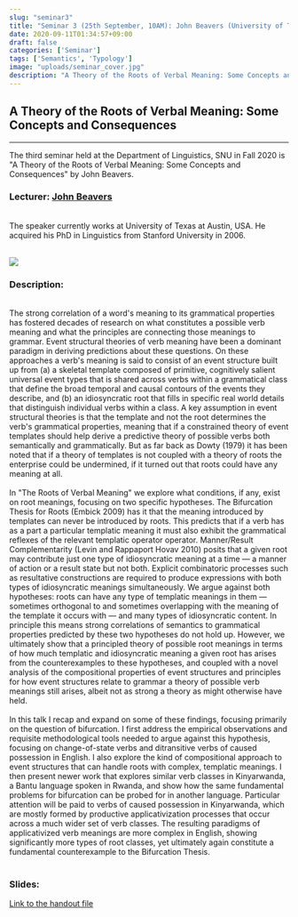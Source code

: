 ```yaml
---
slug: "seminar3"
title: "Seminar 3 (25th September, 10AM): John Beavers (University of Texas, Austin)"
date: 2020-09-11T01:34:57+09:00
draft: false
categories: ['Seminar']
tags: ['Semantics', 'Typology']
image: "uploads/seminar_cover.jpg"
description: "A Theory of the Roots of Verbal Meaning: Some Concepts and Consequences by John Beavers"
---
```


## A Theory of the Roots of Verbal Meaning: Some Concepts and Consequences
***

The third seminar held at the Department of Linguistics, SNU in Fall 2020 is "A Theory of the Roots of Verbal Meaning: Some Concepts and Consequences" by John Beavers. 

### Lecturer: <a class=intro-link href="https://liberalarts.utexas.edu/linguistics/faculty/profile.php?eid=jbeavers">John Beavers</a>
<br/>
The speaker currently works at University of Texas at Austin, USA. He acquired his PhD in Linguistics from Stanford University in 2006.
<br/><br/>

![ ](/profiles/John_Beavers_image.jpg#floatleft)

### Description: 
<br/>
The strong correlation of a word's meaning to its grammatical properties has fostered decades of research on what constitutes a possible verb meaning and what the principles are connecting those meanings to grammar. Event structural theories of verb meaning have been a dominant paradigm in deriving predictions about these questions. On these approaches a verb's meaning is said to consist of an event structure built up from (a) a skeletal template composed of primitive, cognitively salient universal event types that is shared across verbs within a grammatical class that define the broad temporal and causal contours of the events they describe, and (b) an idiosyncratic root that fills in specific real world details that distinguish individual verbs within a class. A key assumption in event structural theories is that the template and not the root determines the verb's grammatical properties, meaning that if a constrained theory of event templates should help derive a predictive theory of possible verbs both semantically and grammatically. But as far back as Dowty (1979) it has been noted that if a theory of templates is not coupled with a theory of roots the enterprise could be undermined, if it turned out that roots could have any meaning at all.
<br><br/>
In "The Roots of Verbal Meaning" we explore what conditions, if any, exist on root meanings, focusing on two specific hypotheses. The Bifurcation Thesis for Roots (Embick 2009) has it that the meaning introduced by templates can never be introduced by roots. This predicts that if a verb has as a part a particular templatic meaning it must also exhibit the grammatical reflexes of the relevant templatic operator operator. Manner/Result Complementarity (Levin and Rappaport Hovav 2010) posits that a given root may contribute just one type of idiosyncratic meaning at a time — a manner of action or a result state but not both. Explicit combinatoric processes such as resultative constructions are required to produce expressions with both types of idiosyncratic meanings simultaneously. We argue against both hypotheses: roots can have any type of templatic meanings in them — sometimes orthogonal to and sometimes overlapping with the meaning of the template it occurs with — and many types of idiosyncratic content. In principle this means strong correlations of semantics to grammatical properties predicted by these two hypotheses do not hold up. However, we ultimately show that a principled theory of possible root meanings in terms of how much templatic and idiosyncratic meaning a given root has arises from the counterexamples to these hypotheses, and coupled with a novel analysis of the compositional properties of event structures and principles for how event structures relate to grammar a theory of possible verb meanings still arises, albeit not as strong a theory as might otherwise have held.
<br><br/>
In this talk I recap and expand on some of these findings, focusing primarily on the question of bifurcation. I first address the empirical observations and requisite methodological tools needed to argue against this hypothesis, focusing on change-of-state verbs and ditransitive verbs of caused possession in English. I also explore the kind of compositional approach to event structures that can handle roots with complex, templatic meanings. I then present newer work that explores similar verb classes in Kinyarwanda, a Bantu language spoken in Rwanda, and show how the same fundamental problems for bifurcation can be probed for in another language. Particular attention will be paid to verbs of caused possession in Kinyarwanda, which are mostly formed by productive applicativization processes that occur across a much wider set of verb classes. The resulting paradigms of applicativized verb meanings are more complex in English, showing significantly more types of root classes, yet ultimately again constitute a fundamental counterexample to the Bifurcation Thesis.
<br/><br/>

### Slides:
[Link to the handout file](/materials/seminar3_material.pdf)